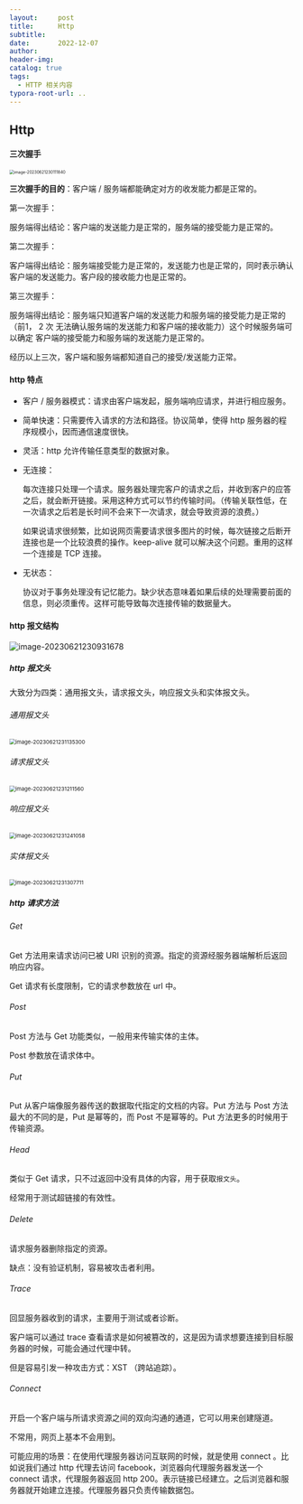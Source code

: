 ```yaml
---
layout:     post
title:      Http
subtitle:  
date:       2022-12-07
author:     
header-img: 
catalog: true
tags:
  - HTTP 相关内容
typora-root-url: ..
---
```


## Http

#### 三次握手

<img src="/../img/postImage/image-20230621230111840.png" alt="image-20230621230111840" style="zoom: 50%;" />

**三次握手的目的**：客户端 / 服务端都能确定对方的收发能力都是正常的。

第一次握手：

服务端得出结论：客户端的发送能力是正常的，服务端的接受能力是正常的。

第二次握手：

客户端得出结论：服务端接受能力是正常的，发送能力也是正常的，同时表示确认客户端的发送能力。客户段的接收能力也是正常的。

第三次握手：

服务端得出结论：服务端只知道客户端的发送能力和服务端的接受能力是正常的（前1， 2 次 无法确认服务端的发送能力和客户端的接收能力）这个时候服务端可以确定 客户端的接受能力和服务端的发送能力是正常的。

经历以上三次，客户端和服务端都知道自己的接受/发送能力正常。

#### http 特点

- 客户 / 服务器模式：请求由客户端发起，服务端响应请求，并进行相应服务。

- 简单快速：只需要传入请求的方法和路径。协议简单，使得 http 服务器的程序规模小，因而通信速度很快。

- 灵活：http 允许传输任意类型的数据对象。

- 无连接：

    每次连接只处理一个请求。服务器处理完客户的请求之后，并收到客户的应答之后，就会断开链接。采用这种方式可以节约传输时间。（传输关联性低，在一次请求之后若是长时间不会来下一次请求，就会导致资源的浪费。）

    如果说请求很频繁，比如说网页需要请求很多图片的时候，每次链接之后断开连接也是一个比较浪费的操作。keep-alive 就可以解决这个问题。重用的这样一个连接是 TCP 连接。

- 无状态：

    协议对于事务处理没有记忆能力。缺少状态意味着如果后续的处理需要前面的信息，则必须重传。这样可能导致每次连接传输的数据量大。

#### http 报文结构

![image-20230621230931678](/../img/postImage/image-20230621230931678.png)

##### http 报文头

大致分为四类：通用报文头，请求报文头，响应报文头和实体报文头。

###### 通用报文头

<img src="/../img/postImage/image-20230621231135300.png" alt="image-20230621231135300" style="zoom:67%;" />

###### 请求报文头

<img src="/../img/postImage/image-20230621231211560.png" alt="image-20230621231211560" style="zoom:67%;" />

###### 响应报文头

<img src="/../img/postImage/image-20230621231241058.png" alt="image-20230621231241058" style="zoom:67%;" />

###### 实体报文头

<img src="/../img/postImage/image-20230621231307711.png" alt="image-20230621231307711" style="zoom:67%;" />

##### http 请求方法

###### Get

Get 方法用来请求访问已被 URI 识别的资源。指定的资源经服务器端解析后返回响应内容。

Get 请求有长度限制，它的请求参数放在 url 中。

###### Post

Post 方法与 Get 功能类似，一般用来传输实体的主体。

Post 参数放在请求体中。

###### Put

Put 从客户端像服务器传送的数据取代指定的文档的内容。Put 方法与 Post 方法最大的不同的是，Put 是幂等的，而 Post 不是幂等的。Put 方法更多的时候用于传输资源。

###### Head

类似于 Get 请求，只不过返回中没有具体的内容，用于获取`报文头`。

经常用于测试超链接的有效性。

###### Delete

请求服务器删除指定的资源。

缺点：没有验证机制，容易被攻击者利用。

###### Trace

回显服务器收到的请求，主要用于测试或者诊断。

客户端可以通过 trace 查看请求是如何被篡改的，这是因为请求想要连接到目标服务器的时候，可能会通过代理中转。

但是容易引发一种攻击方式：XST （跨站追踪）。

###### Connect

开启一个客户端与所请求资源之间的双向沟通的通道，它可以用来创建隧道。

不常用，网页上基本不会用到。

可能应用的场景：在使用代理服务器访问互联网的时候，就是使用 connect 。比如说我们通过 http 代理去访问 facebook，浏览器向代理服务器发送一个 connect 请求，代理服务器返回 http 200。表示链接已经建立。之后浏览器和服务器就开始建立连接。代理服务器只负责传输数据包。

